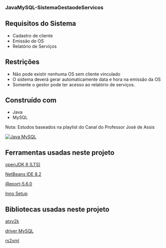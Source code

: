 ### JavaMySQL-SistemaGestaodeServicos
 

## Requisitos do Sistema
- Cadastro de cliente
- Emissão de OS
- Relatório de Serviços

## Restrições

- Não pode existir nenhuma OS sem cliente vinculado
- O sistema deverá gerar automaticamente data e hora na emissão da OS
- Somente o gestor pode ter acesso ao relatório de serviços.


## Construído com
* Java
* MySQL



Nota: Estudos baseados na playlist do Canal do Professor José de Assis


[![Java MySQL](https://img.youtube.com/vi/eA4WjjkzK3c/0.jpg)](https://youtu.be/eA4WjjkzK3c "Professor José de Assis") 




## Ferramentas usadas neste projeto
[openJDK 8 (LTS)](https://adoptopenjdk.net/)

[NetBeans IDE 8.2](https://netbeans-ide.informer.com/8.2/)

[iReport-5.6.0](https://sourceforge.net/projects/ireport/)

[Inno Setup](https://jrsoftware.org/isinfo.php)

## Bibliotecas usadas neste projeto
[atxy2k](http://atxy2k.github.io/RestrictedTextField/)

[driver MySQL](https://dev.mysql.com/downloads/connector/j/)

[rs2xml](https://sourceforge.net/projects/finalangelsanddemons/files/rs2xml.jar/download)
